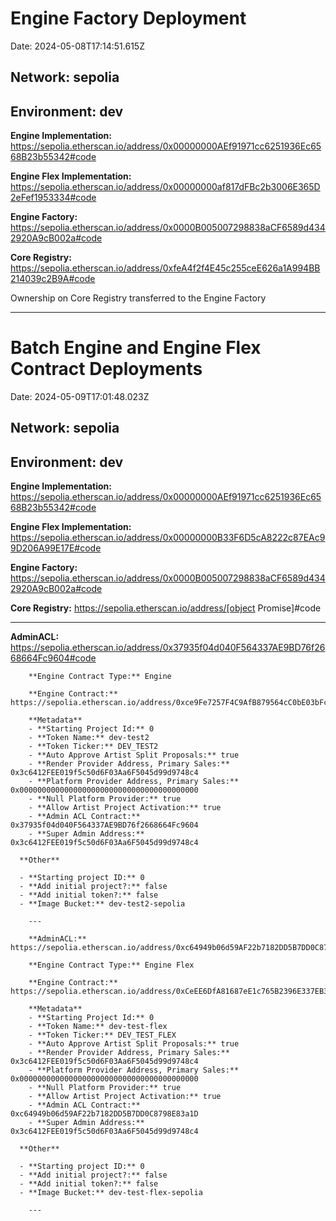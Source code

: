 # Engine Factory Deployment

Date: 2024-05-08T17:14:51.615Z

## **Network:** sepolia

## **Environment:** dev

**Engine Implementation:** https://sepolia.etherscan.io/address/0x00000000AEf91971cc6251936Ec6568B23b55342#code

**Engine Flex Implementation:** https://sepolia.etherscan.io/address/0x00000000af817dFBc2b3006E365D2eFef1953334#code

**Engine Factory:** https://sepolia.etherscan.io/address/0x0000B005007298838aCF6589d4342920A9cB002a#code

**Core Registry:** https://sepolia.etherscan.io/address/0xfeA4f2f4E45c255ceE626a1A994BB214039c2B9A#code

Ownership on Core Registry transferred to the Engine Factory

---

# Batch Engine and Engine Flex Contract Deployments

Date: 2024-05-09T17:01:48.023Z

## **Network:** sepolia

## **Environment:** dev

**Engine Implementation:** https://sepolia.etherscan.io/address/0x00000000AEf91971cc6251936Ec6568B23b55342#code

**Engine Flex Implementation:** https://sepolia.etherscan.io/address/0x00000000B33F6D5cA8222c87EAc99D206A99E17E#code

**Engine Factory:** https://sepolia.etherscan.io/address/0x0000B005007298838aCF6589d4342920A9cB002a#code

**Core Registry:** https://sepolia.etherscan.io/address/[object Promise]#code

---

**AdminACL:** https://sepolia.etherscan.io/address/0x37935f04d040F564337AE9BD76f2668664Fc9604#code

        **Engine Contract Type:** Engine

        **Engine Contract:** https://sepolia.etherscan.io/address/0xce9Fe7257F4C9AfB879564cC0bE03bFc7CAe85De#code

        **Metadata**
        - **Starting Project Id:** 0
        - **Token Name:** dev-test2
        - **Token Ticker:** DEV_TEST2
        - **Auto Approve Artist Split Proposals:** true
        - **Render Provider Address, Primary Sales:** 0x3c6412FEE019f5c50d6F03Aa6F5045d99d9748c4
        - **Platform Provider Address, Primary Sales:** 0x0000000000000000000000000000000000000000
        - **Null Platform Provider:** true
        - **Allow Artist Project Activation:** true
        - **Admin ACL Contract:** 0x37935f04d040F564337AE9BD76f2668664Fc9604
        - **Super Admin Address:** 0x3c6412FEE019f5c50d6F03Aa6F5045d99d9748c4

      **Other**

      - **Starting project ID:** 0
      - **Add initial project?:** false
      - **Add initial token?:** false
      - **Image Bucket:** dev-test2-sepolia

        ---

        **AdminACL:** https://sepolia.etherscan.io/address/0xc64949b06d59AF22b7182DD5B7DD0C8798E83a1D#code

        **Engine Contract Type:** Engine Flex

        **Engine Contract:** https://sepolia.etherscan.io/address/0xCeEE6DfA81687eE1c765B2396E337EB33F75c94D#code

        **Metadata**
        - **Starting Project Id:** 0
        - **Token Name:** dev-test-flex
        - **Token Ticker:** DEV_TEST_FLEX
        - **Auto Approve Artist Split Proposals:** true
        - **Render Provider Address, Primary Sales:** 0x3c6412FEE019f5c50d6F03Aa6F5045d99d9748c4
        - **Platform Provider Address, Primary Sales:** 0x0000000000000000000000000000000000000000
        - **Null Platform Provider:** true
        - **Allow Artist Project Activation:** true
        - **Admin ACL Contract:** 0xc64949b06d59AF22b7182DD5B7DD0C8798E83a1D
        - **Super Admin Address:** 0x3c6412FEE019f5c50d6F03Aa6F5045d99d9748c4

      **Other**

      - **Starting project ID:** 0
      - **Add initial project?:** false
      - **Add initial token?:** false
      - **Image Bucket:** dev-test-flex-sepolia

        ---
